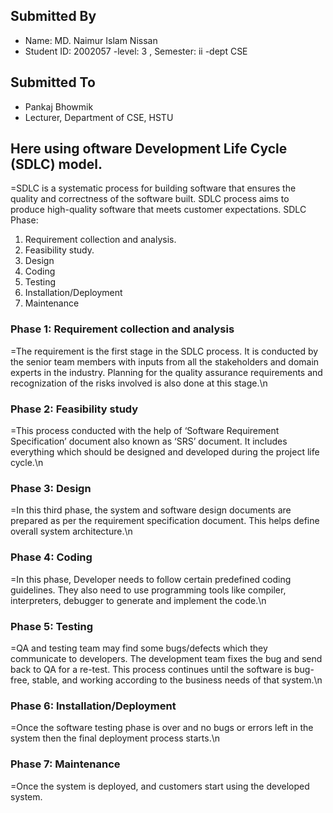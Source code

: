 
## Submitted By
- Name: MD. Naimur Islam Nissan
- Student ID: 2002057
-level: 3 , Semester: ii
-dept CSE
## Submitted To
- Pankaj Bhowmik
- Lecturer, Department of CSE, HSTU

## Here using oftware Development Life Cycle (SDLC) model.
=SDLC is a systematic process for building software that ensures the quality and correctness of the software built. SDLC process aims to produce high-quality software that meets customer expectations.
SDLC Phase:

   1. Requirement collection and analysis.
   2. Feasibility study.
   3. Design
   4. Coding
   5. Testing
   6. Installation/Deployment
   7. Maintenance
      
### Phase 1: Requirement collection and analysis
=The requirement is the first stage in the SDLC process. It is conducted by the senior team members with inputs from all the stakeholders and domain experts in the industry. Planning for the quality assurance requirements and recognization of the risks involved is also done at this stage.\n
### Phase 2: Feasibility study
=This process conducted with the help of ‘Software Requirement Specification’ document also known as ‘SRS’ document. It includes everything which should be designed and developed during the project life cycle.\n
### Phase 3: Design
=In this third phase, the system and software design documents are prepared as per the requirement specification document. This helps define overall system architecture.\n
### Phase 4: Coding
=In this phase, Developer needs to follow certain predefined coding guidelines. They also need to use programming tools like compiler, interpreters, debugger to generate and implement the code.\n
### Phase 5: Testing
=QA and testing team may find some bugs/defects which they communicate to developers. The development team fixes the bug and send back to QA for a re-test. This process continues until the software is bug-free, stable, and working according to the business needs of that system.\n
### Phase 6: Installation/Deployment
=Once the software testing phase is over and no bugs or errors left in the system then the final deployment process starts.\n 
### Phase 7: Maintenance
=Once the system is deployed, and customers start using the developed system.

    
